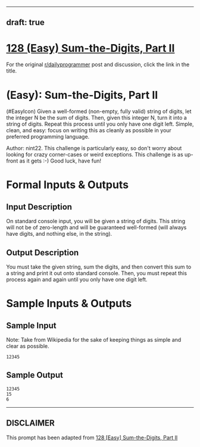 ---
draft: true
----

# [128 (Easy) Sum-the-Digits, Part II](https://www.reddit.com/r/dailyprogrammer/comments/1fnutb/06413_challenge_128_easy_sumthedigits_part_ii/)

For the original [r/dailyprogrammer](https://www.reddit.com/r/dailyprogrammer/) post and discussion, click the link in the title.

#  (Easy): Sum-the-Digits, Part II
(#EasyIcon)
Given a well-formed (non-empty, fully valid) string of digits, let the integer N be the sum of digits. Then, given this integer N, turn it into a string of digits. Repeat this process until you only have one digit left. Simple, clean, and easy: focus on writing this as cleanly as possible in your preferred programming language.

Author: nint22. This challenge is particularly easy, so don't worry about looking for crazy corner-cases or weird exceptions. This challenge is as up-front as it gets :-) Good luck, have fun!

# Formal Inputs & Outputs
## Input Description
On standard console input, you will be given a string of digits. This string will not be of zero-length and will be guaranteed well-formed (will always have digits, and nothing else, in the string).

## Output Description
You must take the given string, sum the digits, and then convert this sum to a string and print it out onto standard console. Then, you must repeat this process again and again until you only have one digit left.

# Sample Inputs & Outputs
## Sample Input
Note: Take from Wikipedia for the sake of keeping things as simple and clear as possible.


```
12345
```
## Sample Output

```
12345
15
6
```

----
## **DISCLAIMER**
This prompt has been adapted from [128 [Easy] Sum-the-Digits, Part II](https://www.reddit.com/r/dailyprogrammer/comments/1fnutb/06413_challenge_128_easy_sumthedigits_part_ii/
)
